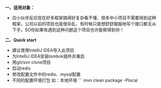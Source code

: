  **一、适用对象：** 
- 应小伙伴反应现在好多框架搞得好复杂看不懂、很多中小项目不需要用到这种框架，公司以前的项目也是很杂乱、有时候只是想舒舒服服地写个接口都无从下手。SO你如果有遇到这种问题这个项目也许能帮得到你！

 **二、Quick start** 
- 建议使用IntelliJ IDEA导入此项目
- 为IntelliJ IDEA安装lombok插件并重启
- 用git/svn clone项目
- 启动redis
- 修改配置文件中的redis、mysql配置
- 不同的配置环境打包 如：本地环境 ```
mvn clean package -Plocal
```